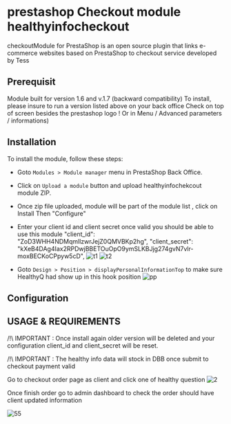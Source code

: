 # prestashop Checkout module healthyinfocheckout

checkoutModule for PrestaShop is an open source plugin that links e-commerce websites based on PrestaShop to checkout service developed by Tess

## Prerequisit

Module built for version 1.6 and v.1.7 (backward compatibility) To install, please insure to run a version listed above on your back office Check on top of screen besides the prestashop logo ! Or in Menu / Advanced parameters / informations)

## Installation

To install the module, follow these steps:

- Goto `Modules > Module manager` menu in PrestaShop Back Office.
- Click on `Upload a module` button and upload healthyinfochekcout module ZIP.
- Once zip file uploaded, module will be part of the module list , click on Install Then "Configure"
- Enter your client id and client secret once valid you should be able to use this module
"client_id": "ZoD3WHH4NDMqmllzwrJejZ0QMVBKp2hg",
"client_secret": "kXeB4DAg4Iax2RPDwjBBETOuOpO9ymSLKBJjg274gvN7vlr-moxBECKoCPpyw5cD",
![t1](https://user-images.githubusercontent.com/3927152/224308715-3b0aafcb-886c-4b7b-9ba3-6e10d82c1f5e.png)
![t2](https://user-images.githubusercontent.com/3927152/224308737-d849a0b9-b109-419e-91f4-f3127facafd3.png)

- Goto `Design > Position > displayPersonalInformationTop` to make sure HealthyQ had show up in this hook position
![pp](https://user-images.githubusercontent.com/3927152/224308772-7c146292-391e-4c91-9f87-72642a77ac1c.png)

## Configuration


## USAGE & REQUIREMENTS

/!\ IMPORTANT : Once install again older version will be deleted and your configuration client_id and client_secret will be reset.

/!\ IMPORTANT : The healthy info data will stock in DBB once submit to checkout payment valid

Go to checkout order page as client and click one of healthy question
![2](https://user-images.githubusercontent.com/3927152/224308967-8d07b363-15b9-49a3-8bb6-415ea8e3f31d.png)

Once finish order go to admin dashboard to check the order should have client updated information

![55](https://user-images.githubusercontent.com/3927152/224309157-36a14262-dbf3-4a42-8125-70068de40ccf.png)






